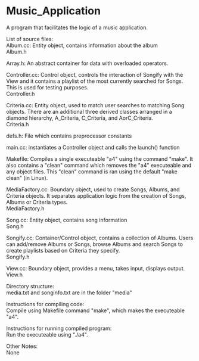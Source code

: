 # Music_Application
A program that facilitates the logic of a music application.


List of source files:   
Album.cc: Entity object, contains information about the album   
Album.h   

Array.h: An abstract container for data with overloaded operators.   

Controller.cc: Control object, controls the interaction of Songify with the View and it contains a playlist of the most currently searched for Songs. This is used for testing purposes.    
Controller.h    

Criteria.cc: Entity object, used to match user searches to matching Song objects. There are an additional three derived classes arranged in a diamond hierarchy, A_Criteria, C_Criteria, and AorC_Criteria.   
Criteria.h   
 
defs.h: File which contains preprocessor constants   
 
main.cc: instantiates a Controller object and calls the launch() function   

Makefile: Compiles a single executeable "a4" using the command "make". It also contains a "clean" command which removes the "a4" executeable and any object files. This "clean" command is ran using the default "make clean" (in Linux).   

MediaFactory.cc: Boundary object, used to create Songs, Albums, and Criteria objects. It separates application logic from the creation of Songs, Albums or Criteria types.   
MediaFactory.h   
 
Song.cc: Entity object, contains song information   
Song.h   
 
Songify.cc: Container/Control object, contains a collection of Albums. Users can add/remove Albums or Songs, browse Albums and search Songs to create playlists based on Criteria they specify.      
Songify.h   
 
View.cc: Boundary object, provides a menu, takes input, displays output.   
View.h   


Directory structure:   
media.txt and songinfo.txt are in the folder "media"   

Instructions for compiling code:    
Compile using Makefile command "make", which makes the executeable "a4".   

Instructions for running compiled program:   
Run the executeable using "./a4".     

Other Notes:   
None   
